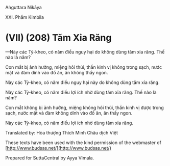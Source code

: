 Aṅguttara Nikāya

XXI. Phẩm Kimbila

# (VII) (208) Tăm Xỉa Răng

—Này các Tỷ-kheo, có năm điều nguy hại do không dùng tăm xỉa răng. Thế nào là năm?

Con mắt bị ảnh hưởng, miệng hôi thúi, thần kinh vị không trong sạch, nước mật và đàm dính vào đồ ăn, ăn không thấy ngon.

Này các Tỷ-kheo, có năm điều nguy hại này do không dùng tăm xỉa răng.

Này các Tỷ-kheo, có năm điều lợi ích nhờ dùng tăm xỉa răng. Thế nào là năm?

Con mắt không bị ảnh hưởng, miệng không hôi thúi, thần kinh vị được trong sạch, nước mật và đàm không dính vào đồ ăn, ăn thấy ngon.

Này các Tỷ-kheo, có năm điều lợi ích nhờ dùng tăm xỉa răng.

Translated by: Hòa thượng Thích Minh Châu dịch Việt

These texts have been used with the kind permission of the webmaster of [http://www.budsas.net/](http://www.budsas.net/)

Prepared for SuttaCentral by Ayya Vimala.